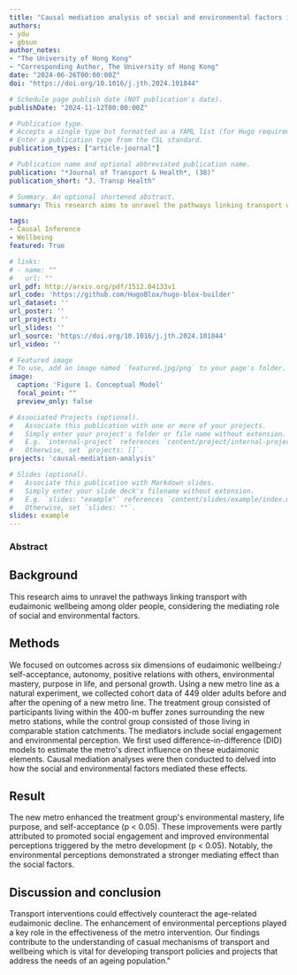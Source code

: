 ```yaml
---
title: "Causal mediation analysis of social and environmental factors in pathways from a metro intervention to eudaimonic wellbeing among older people"
authors:
- ydu
- gbsun
author_notes:
- "The University of Hong Kong"
- "Corresponding Author, The University of Hong Kong"
date: "2024-06-26T00:00:00Z"
doi: "https://doi.org/10.1016/j.jth.2024.101844"

# Schedule page publish date (NOT publication's date).
publishDate: "2024-11-12T00:00:00Z"

# Publication type.
# Accepts a single type but formatted as a YAML list (for Hugo requirements).
# Enter a publication type from the CSL standard.
publication_types: ["article-journal"]

# Publication name and optional abbreviated publication name.
publication: "*Journal of Transport & Health*, (38)"
publication_short: "J. Transp Health"

# Summary. An optional shortened abstract.
summary: This research aims to unravel the pathways linking transport with eudaimonic wellbeing among older people, considering the mediating role of social and environmental factors.

tags:
- Causal Inference
- Wellbeing
featured: True

# links:
# - name: ""
#   url: ""
url_pdf: http://arxiv.org/pdf/1512.04133v1
url_code: 'https://github.com/HugoBlox/hugo-blox-builder'
url_dataset: ''
url_poster: ''
url_project: ''
url_slides: ''
url_source: 'https://doi.org/10.1016/j.jth.2024.101844'
url_video: ''

# Featured image
# To use, add an image named `featured.jpg/png` to your page's folder. 
image:
  caption: 'Figure 1. Conceptual Model'
  focal_point: ""
  preview_only: false

# Associated Projects (optional).
#   Associate this publication with one or more of your projects.
#   Simply enter your project's folder or file name without extension.
#   E.g. `internal-project` references `content/project/internal-project/index.md`.
#   Otherwise, set `projects: []`.
projects: 'causal-mediation-analysis'

# Slides (optional).
#   Associate this publication with Markdown slides.
#   Simply enter your slide deck's filename without extension.
#   E.g. `slides: "example"` references `content/slides/example/index.md`.
#   Otherwise, set `slides: ""`.
slides: example
---
```


### Abstract

## Background
This research aims to unravel the pathways linking transport with eudaimonic wellbeing among older people, considering the mediating role of social and environmental factors.

## Methods
We focused on outcomes across six dimensions of eudaimonic wellbeing:/ self-acceptance, autonomy, positive relations with others, environmental mastery, purpose in life, and personal growth. Using a new metro line as a natural experiment, we collected cohort data of 449 older adults before and after the opening of a new metro line. The treatment group consisted of participants living within the 400-m buffer zones surrounding the new metro stations, while the control group consisted of those living in comparable station catchments. The mediators include social engagement and environmental perception. We first used difference-in-difference (DID) models to estimate the metro's direct influence on these eudaimonic elements. Causal mediation analyses were then conducted to delved into how the social and environmental factors mediated these effects.

## Result
The new metro enhanced the treatment group's environmental mastery, life purpose, and self-acceptance (p < 0.05). These improvements were partly attributed to promoted social engagement and improved environmental perceptions triggered by the metro development (p < 0.05). Notably, the environmental perceptions demonstrated a stronger mediating effect than the social factors.

## Discussion and conclusion
Transport interventions could effectively counteract the age-related eudaimonic decline. The enhancement of environmental perceptions played a key role in the effectiveness of the metro intervention. Our findings contribute to the understanding of casual mechanisms of transport and wellbeing which is vital for developing transport policies and projects that address the needs of an ageing population."